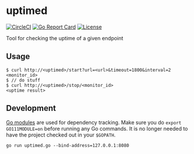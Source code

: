 # uptimed

[![CircleCI](https://circleci.com/gh/nais/uptimed.svg?style=svg)](https://circleci.com/gh/nais/uptimed)
[![Go Report Card](https://goreportcard.com/badge/github.com/nais/uptimed)](https://goreportcard.com/report/github.com/nais/uptimed)
[![License](http://img.shields.io/badge/license-mit-blue.svg?style=flat-square)](https://raw.githubusercontent.com/nais/uptimed/master/LICENSE)

Tool for checking the uptime of a given endpoint

## Usage

```
$ curl http://<uptimed>/start?url=<url>&timeout=1800&interval=2
<monitor_id>
$ // do stuff
$ curl http://<uptimed>/stop/<monitor_id>
<uptime result>
```
## Development

[Go modules](https://github.com/golang/go/wiki/Modules)
are used for dependency tracking. Make sure you do `export GO111MODULE=on` before running any Go commands.
It is no longer needed to have the project checked out in your `$GOPATH`.

```
go run uptimed.go --bind-address=127.0.0.1:8080
```

